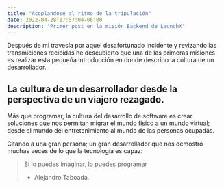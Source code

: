 ```yaml
---
title: "Acoplandose al ritmo de la tripulación"
date: 2022-04-28T17:57:04-06:00
description: 'Primer post en la misión Backend de LaunchX'
---
```


Después de mi travesía por aquel desafortunado incidente y revizando las transmiciones recibidas he descubierto que una de las primeras misiones es realizar esta pequeña introducción en donde describo la cultura de un desarrollador. 

## La cultura de un desarrollador desde la perspectiva de un viajero rezagado.

Más que programar, la cultura del desarrollo de software es crear soluciones que nos permitan migrar el mundo fisico a un mundo virtual; desde el mundo del entretenimiento al mundo de las personas ocupadas.

Citando a una gran persona; un gran desarrollador que nos demostró muchas veces de lo que la tecnología es capaz:

>	Si lo puedes imaginar, lo puedes programar
>	- Alejandro Taboada.
